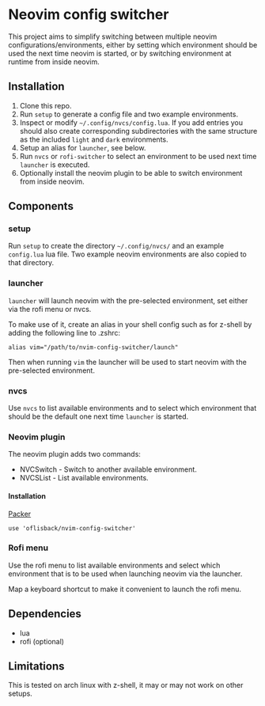 # Neovim config switcher

This project aims to simplify switching between multiple neovim configurations/environments, either by setting which environment should be used the next time neovim is started, or by switching environment at runtime from inside neovim.

## Installation

1. Clone this repo.
2. Run `setup` to generate a config file and two example environments.
3. Inspect or modify `~/.config/nvcs/config.lua`. If you add entries you should also create corresponding subdirectories with the same structure as the included `light` and `dark` environments.
4. Setup an alias for `launcher`, see below.
5. Run `nvcs` or `rofi-switcher` to select an environment to be used next time `launcher` is executed.
6. Optionally install the neovim plugin to be able to switch environment from inside neovim.

## Components

### setup

Run `setup` to create the directory `~/.config/nvcs/` and an example `config.lua` lua file. Two example neovim environments are also copied to that directory.

### launcher

`launcher` will launch neovim with the pre-selected environment, set either via the rofi menu or nvcs.

To make use of it, create an alias in your shell config such as for z-shell by adding the following line to .zshrc:

```
alias vim="/path/to/nvim-config-switcher/launch"
```

Then when running `vim` the launcher will be used to start neovim with the pre-selected environment.

### nvcs

Use `nvcs` to list available environments and to select which environment that should be the default one next time `launcher` is
started.

### Neovim plugin

The neovim plugin adds two commands:

- NVCSwitch - Switch to another available environment.
- NVCSList - List available environments.

#### Installation

[Packer](https://github.com/wbthomason/packer.nvim)

```
use 'oflisback/nvim-config-switcher'
```

### Rofi menu

Use the rofi menu to list available environments and select which environment that is to be used when launching neovim via the launcher.

Map a keyboard shortcut to make it convenient to launch the rofi menu.

## Dependencies

- lua
- rofi (optional)

## Limitations

This is tested on arch linux with z-shell, it may or may not work on other setups.
